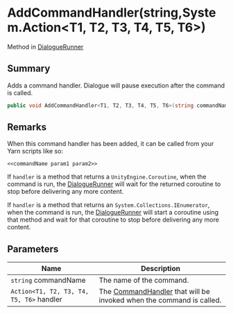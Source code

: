 # AddCommandHandler(string,System.Action\<T1, T2, T3, T4, T5, T6>)

Method in [DialogueRunner](./)

## Summary

Adds a command handler. Dialogue will pause execution after the command is called.

```csharp
public void AddCommandHandler<T1, T2, T3, T4, T5, T6>(string commandName, System.Action<T1, T2, T3, T4, T5, T6> handler);
```

## Remarks

When this command handler has been added, it can be called from your Yarn scripts like so:

```
<<commandName param1 param2>>
```

If `handler` is a method that returns a `UnityEngine.Coroutine`, when the command is run, the [DialogueRunner](./) will wait for the returned coroutine to stop before delivering any more content.

If `handler` is a method that returns an `System.Collections.IEnumerator`, when the command is run, the [DialogueRunner](./) will start a coroutine using that method and wait for that coroutine to stop before delivering any more content.

## Parameters

| Name                                     | Description                                                                                              |
| ---------------------------------------- | -------------------------------------------------------------------------------------------------------- |
| `string` commandName                     | The name of the command.                                                                                 |
| `Action<T1, T2, T3, T4, T5, T6>` handler | The [CommandHandler](../../yarn/yarn.commandhandler.md) that will be invoked when the command is called. |
